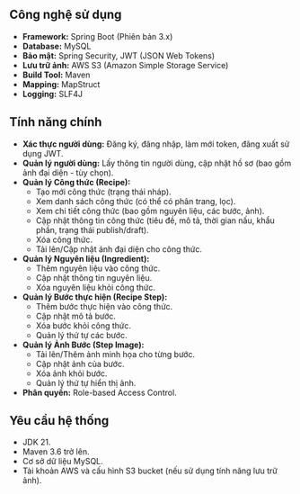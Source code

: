 
## Công nghệ sử dụng

*   **Framework:** Spring Boot (Phiên bản 3.x)
*   **Database:** MySQL 
*   **Bảo mật:** Spring Security, JWT (JSON Web Tokens)
*   **Lưu trữ ảnh:** AWS S3 (Amazon Simple Storage Service)
*   **Build Tool:** Maven
*   **Mapping:** MapStruct 
*   **Logging:** SLF4J

## Tính năng chính

*   **Xác thực người dùng:** Đăng ký, đăng nhập, làm mới token, đăng xuất sử dụng JWT.
*   **Quản lý người dùng:** Lấy thông tin người dùng, cập nhật hồ sơ (bao gồm ảnh đại diện - tùy chọn).
*   **Quản lý Công thức (Recipe):**
    *   Tạo mới công thức (trạng thái nháp).
    *   Xem danh sách công thức (có thể có phân trang, lọc).
    *   Xem chi tiết công thức (bao gồm nguyên liệu, các bước, ảnh).
    *   Cập nhật thông tin công thức (tiêu đề, mô tả, thời gian nấu, khẩu phần, trạng thái publish/draft).
    *   Xóa công thức.
    *   Tải lên/Cập nhật ảnh đại diện cho công thức.
*   **Quản lý Nguyên liệu (Ingredient):**
    *   Thêm nguyên liệu vào công thức.
    *   Cập nhật thông tin nguyên liệu.
    *   Xóa nguyên liệu khỏi công thức.
*   **Quản lý Bước thực hiện (Recipe Step):**
    *   Thêm bước thực hiện vào công thức.
    *   Cập nhật mô tả bước.
    *   Xóa bước khỏi công thức.
    *   Quản lý thứ tự các bước.
*   **Quản lý Ảnh Bước (Step Image):**
    *   Tải lên/Thêm ảnh minh họa cho từng bước.
    *   Cập nhật ảnh của bước.
    *   Xóa ảnh khỏi bước.
    *   Quản lý thứ tự hiển thị ảnh.
*   **Phân quyền:** Role-based Access Control.

## Yêu cầu hệ thống

*   JDK 21.
*   Maven 3.6 trở lên.
*   Cơ sở dữ liệu MySQL.
*   Tài khoản AWS và cấu hình S3 bucket (nếu sử dụng tính năng lưu trữ ảnh).

